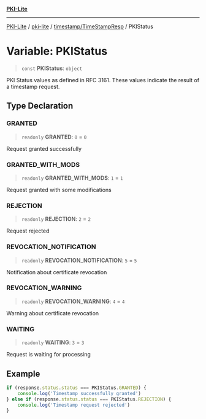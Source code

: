 [**PKI-Lite**](../../../../README.md)

---

[PKI-Lite](../../../../README.md) / [pki-lite](../../../README.md) / [timestamp/TimeStampResp](../README.md) / PKIStatus

# Variable: PKIStatus

> `const` **PKIStatus**: `object`

PKI Status values as defined in RFC 3161.
These values indicate the result of a timestamp request.

## Type Declaration

### GRANTED

> `readonly` **GRANTED**: `0` = `0`

Request granted successfully

### GRANTED_WITH_MODS

> `readonly` **GRANTED_WITH_MODS**: `1` = `1`

Request granted with some modifications

### REJECTION

> `readonly` **REJECTION**: `2` = `2`

Request rejected

### REVOCATION_NOTIFICATION

> `readonly` **REVOCATION_NOTIFICATION**: `5` = `5`

Notification about certificate revocation

### REVOCATION_WARNING

> `readonly` **REVOCATION_WARNING**: `4` = `4`

Warning about certificate revocation

### WAITING

> `readonly` **WAITING**: `3` = `3`

Request is waiting for processing

## Example

```typescript
if (response.status.status === PKIStatus.GRANTED) {
    console.log('Timestamp successfully granted')
} else if (response.status.status === PKIStatus.REJECTION) {
    console.log('Timestamp request rejected')
}
```
